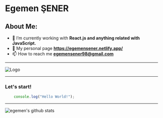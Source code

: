 
# Egemen ŞENER 

## About Me:
* 🌱 I’m currently working with **React.js and anything related with JavaScript.**
* 🚀 My personal page **https://egemensener.netlify.app/**
* 📫 How to reach me **egemensener98@gmail.com**

-----
![Logo](https://logos-download.com/wp-content/uploads/2016/09/React_logo_wordmark.png)

---
### Let's start!
```javascript
    console.log("Hello World!");

```
-----
![egemen's github stats](https://github-readme-stats.vercel.app/api?username=EgemenSener&show_icons=true&theme=radical)

